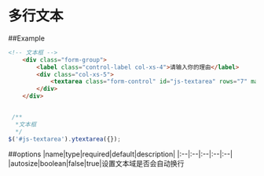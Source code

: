 # 多行文本
##Example

```html
<!-- 文本框 -->
    <div class="form-group">
        <label class="control-label col-xs-4">请输入你的理由</label>
        <div class="col-xs-5">
            <textarea class="form-control" id="js-textarea" rows="7" maxlength="100"></textarea>
        </div>
    </div>
```

```javascript

 /**
  *文本框
  */
$('#js-textarea').ytextarea({});

```
##options
|name|type|required|default|description|
|:--|:--|:--|:--|:--|
|autosize|boolean|false|true|设置文本域是否会自动换行


